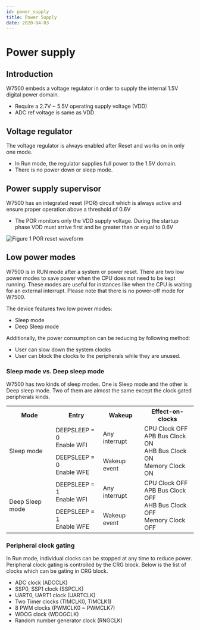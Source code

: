 ```yaml
---
id: power_supply
title: Power Supply
date: 2020-04-03
---
```




# Power supply

## Introduction

W7500 embeds a voltage regulator in order to supply the internal 1.5V digital power domain.

- Require a 2.7V ~ 5.5V operating supply voltage (VDD)
- ADC ref voltage is same as VDD

## Voltage regulator 

The voltage regulator is always enabled after Reset and works on in only one mode.

- In Run mode, the regulator supplies full power to the 1.5V domain.
- There is no power down or sleep mode.

## Power supply supervisor

W7500 has an integrated reset (POR) circuit which is always active and ensure proper operation above a threshold of 0.6V

- The POR monitors only the VDD supply voltage. During the startup phase VDD must arrive first and be greater than or equal to 0.6V

![Figure 1 POR reset waveform](/document_framework/img/products/w7500/por_reset_waveform.jpg)

## Low power modes
W7500 is in RUN mode after a system or power reset. There are two low power modes to save power when the CPU does not need to be kept running. These modes are useful for instances like when the CPU is waiting for an external interrupt. Please note that there is no power-off mode for W7500.

The device features two low power modes:

- Sleep mode
- Deep Sleep mode

Additionally, the power consumption can be reducing by following method:

- User can slow down the system clocks
- User can block the clocks to the peripherals while they are unused.

### Sleep mode vs. Deep sleep mode

W7500 has two kinds of sleep modes. One is Sleep mode and the other is Deep sleep mode.
Two of them are almost the same except the clock gated peripherals kinds. 

<table>
  <tr>
    <th>Mode</th>
    <th>Entry</th>
    <th>Wakeup</th>
    <th>Effect-on-clocks</th>
  </tr>
  <tr>
    <td rowspan="2">Sleep mode</td>
    <td>DEEPSLEEP = 0<br />Enable WFI</td>
    <td>Any interrupt</td>
    <td rowspan="2">CPU Clock OFF<br />APB Bus Clock ON<br />AHB Bus Clock ON<br />Memory Clock ON</td>
  </tr>
  <tr>
    <td>DEEPSLEEP = 0<br />Enable WFE</td>
    <td>Wakeup event</td>
  </tr>
  <tr>
    <td rowspan="2">Deep Sleep mode</td>
    <td>DEEPSLEEP = 1<br />Enable WFI</td>
    <td>Any interrupt</td>
    <td rowspan="2">CPU Clock OFF<br />APB Bus Clock OFF<br />AHB Bus Clock OFF<br />Memory Clock OFF</td>
  </tr>
  <tr>
    <td>DEEPSLEEP = 1<br />Enable WFE</td>
    <td>Wakeup event</td>
  </tr>
</table>


### Peripheral clock gating

In Run mode, individual clocks can be stopped at any time to reduce power.
Peripheral clock gating is controlled by the CRG block.
Below is the list of clocks which can be gating in CRG block.

- ADC clock (ADCCLK)
- SSP0, SSP1 clock (SSPCLK)
- UART0, UART1 clock (UARTCLK)
- Two Timer clocks (TIMCLK0, TIMCLK1)
- 8 PWM clocks (PWMCLK0 ~ PWMCLK7)
- WDOG clock (WDOGCLK)
- Random number generator clock (RNGCLK)
